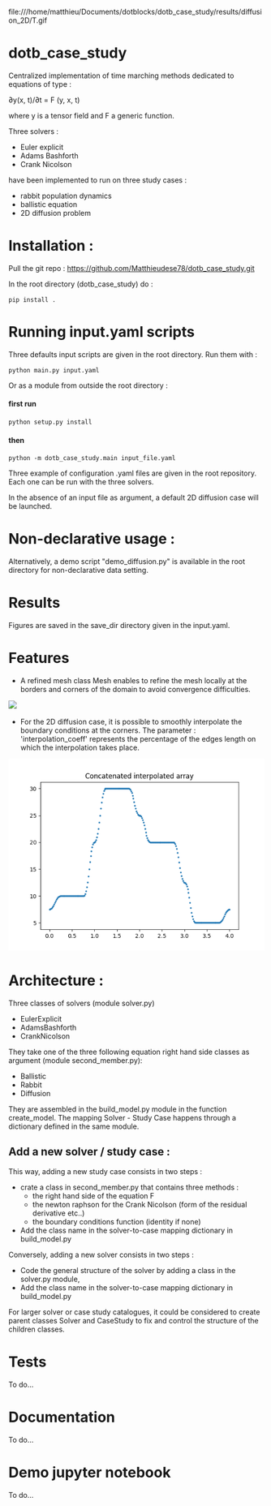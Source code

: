 file:///home/matthieu/Documents/dotblocks/dotb_case_study/results/diffusion_2D/T.gif

# dotb_case_study
Centralized implementation of time marching methods dedicated to equations of type :

∂y(x, t)/∂t = F (y, x, t)

where y is a tensor field and F a generic function.

Three solvers :
- Euler explicit
- Adams Bashforth
- Crank Nicolson

have been implemented to run on three study cases :
- rabbit population dynamics
- ballistic equation
- 2D diffusion problem

# Installation :
Pull the git repo :
https://github.com/Matthieudese78/dotb_case_study.git

In the root directory (dotb_case_study) do :
```
pip install .
```

# Running input.yaml scripts
Three defaults input scripts are given in the root directory. Run them with :
```
python main.py input.yaml
```
Or as a module from outside the root directory :
#### first run
```
python setup.py install
```
#### then
```
python -m dotb_case_study.main input_file.yaml
```

Three example of configuration .yaml files are given in the root repository. Each one can be run with the three solvers.

In the absence of an input file as argument, a default 2D diffusion case will be launched.

# Non-declarative usage :
Alternatively, a demo script "demo_diffusion.py" is available in the root directory for non-declarative data setting.

# Results
Figures are saved  in the save_dir directory given in the input.yaml.

# Features
- A refined mesh class Mesh enables to refine the mesh locally at the borders and corners of the domain to avoid convergence difficulties.

<img src="./mesh_2D_diffusion.png">

- For the 2D diffusion case, it is possible to smoothly interpolate the boundary conditions at the corners. The parameter : 'interpolation_coeff' represents the percentage of the edges length on which the interpolation takes place.

<img src='./BCs.png'>

# Architecture :
Three classes of solvers (module solver.py)
- EulerExplicit
- AdamsBashforth
- CrankNicolson

They take one of the three following equation right hand side classes as argument (module second_member.py):

- Ballistic
- Rabbit
- Diffusion

They are assembled in the build_model.py module in the function create_model. The mapping Solver - Study Case happens through a dictionary defined in the same module.

## Add a new solver / study case :
This way, adding a new study case consists in two steps :

- crate a class in second_member.py that contains three methods :
  - the right hand side of the equation F
  - the newton raphson for the Crank Nicolson (form of the residual derivative etc..)
  - the boundary conditions function (identity if none)
- Add the class name in the solver-to-case mapping dictionary in build_model.py

Conversely, adding a new solver consists in two steps :
- Code the general structure of the solver by adding a class in the solver.py module,
- Add the class name in the solver-to-case mapping dictionary in build_model.py


For larger solver or case study catalogues, it could be considered to create parent classes Solver and CaseStudy to fix and control the structure of the children classes.

# Tests
To do...
# Documentation
To do...

# Demo jupyter notebook
To do...
